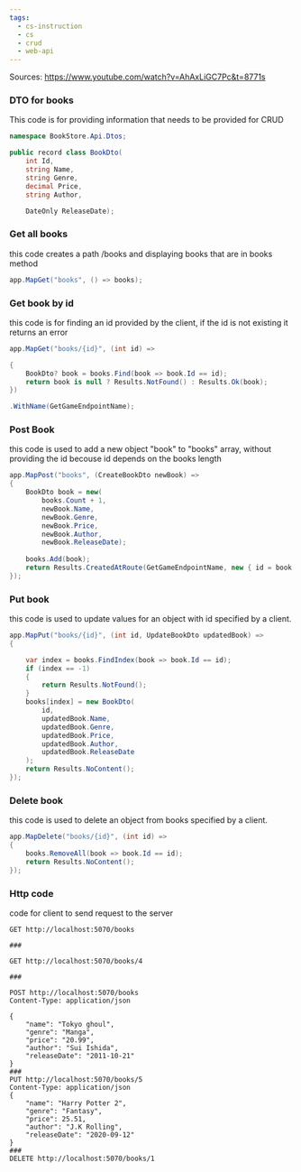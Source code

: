 ```yaml
---
tags:
  - cs-instruction
  - cs
  - crud
  - web-api
---
```

Sources: https://www.youtube.com/watch?v=AhAxLiGC7Pc&t=8771s
### DTO for books
This code is for providing information that needs to be provided for CRUD
```cs
namespace BookStore.Api.Dtos;

public record class BookDto(
    int Id,
    string Name,
    string Genre,
    decimal Price,
    string Author,

    DateOnly ReleaseDate);
```
### Get all books
this code creates a path /books and displaying books that are in books method
```cs
app.MapGet("books", () => books);
```
### Get book by id
this code is for finding an id provided by the client, if the id is not existing it returns an error
```cs
app.MapGet("books/{id}", (int id) =>

{
    BookDto? book = books.Find(book => book.Id == id);
    return book is null ? Results.NotFound() : Results.Ok(book);
})

.WithName(GetGameEndpointName);
```
### Post Book
this code is used to add a new object "book" to "books" array, without providing the id becouse id depends on the books length
```cs
app.MapPost("books", (CreateBookDto newBook) =>
{
    BookDto book = new(
        books.Count + 1,
        newBook.Name,
        newBook.Genre,
        newBook.Price,
        newBook.Author,
        newBook.ReleaseDate);
        
    books.Add(book);
    return Results.CreatedAtRoute(GetGameEndpointName, new { id = book.Id }, book);
});
```
### Put book
this code is used to update values for an object with id specified by a client.
```cs
app.MapPut("books/{id}", (int id, UpdateBookDto updatedBook) =>
{

    var index = books.FindIndex(book => book.Id == id);
    if (index == -1)
    {
        return Results.NotFound();
    }
    books[index] = new BookDto(
        id,
        updatedBook.Name,
        updatedBook.Genre,
        updatedBook.Price,
        updatedBook.Author,
        updatedBook.ReleaseDate
    );
    return Results.NoContent();
});
```

### Delete book
this code is used to delete an object from books specified by a client.
```cs
app.MapDelete("books/{id}", (int id) =>
{
    books.RemoveAll(book => book.Id == id);
    return Results.NoContent();
});
```
### Http code
code for client to send request to the server

```http
GET http://localhost:5070/books

###

GET http://localhost:5070/books/4

###

POST http://localhost:5070/books
Content-Type: application/json

{
    "name": "Tokyo ghoul",
    "genre": "Manga",
    "price": "20.99",
    "author": "Sui Ishida",
    "releaseDate": "2011-10-21"
}
###
PUT http://localhost:5070/books/5
Content-Type: application/json
{
    "name": "Harry Potter 2",
    "genre": "Fantasy",
    "price": 25.51,
    "author": "J.K Rolling",
    "releaseDate": "2020-09-12"
}
###
DELETE http://localhost:5070/books/1
```